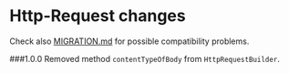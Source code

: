 # Http-Request changes

Check also [MIGRATION.md](MIGRATION.md) for possible compatibility problems.

###1.0.0
Removed method `contentTypeOfBody` from `HttpRequestBuilder`.